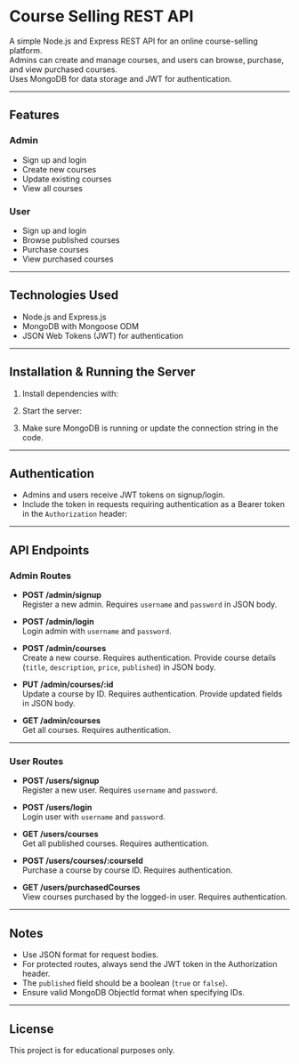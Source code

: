 # Course Selling REST API

A simple Node.js and Express REST API for an online course-selling platform.  
Admins can create and manage courses, and users can browse, purchase, and view purchased courses.  
Uses MongoDB for data storage and JWT for authentication.

---

## Features

### Admin
- Sign up and login
- Create new courses
- Update existing courses
- View all courses

### User
- Sign up and login
- Browse published courses
- Purchase courses
- View purchased courses

---

## Technologies Used

- Node.js and Express.js
- MongoDB with Mongoose ODM
- JSON Web Tokens (JWT) for authentication

---

## Installation & Running the Server

1. Install dependencies with:

2. Start the server:

3. Make sure MongoDB is running or update the connection string in the code.

---

## Authentication

- Admins and users receive JWT tokens on signup/login.
- Include the token in requests requiring authentication as a Bearer token in the `Authorization` header:

---

## API Endpoints

### Admin Routes

- **POST /admin/signup**  
  Register a new admin. Requires `username` and `password` in JSON body.

- **POST /admin/login**  
  Login admin with `username` and `password`.

- **POST /admin/courses**  
  Create a new course. Requires authentication. Provide course details (`title`, `description`, `price`, `published`) in JSON body.

- **PUT /admin/courses/:id**  
  Update a course by ID. Requires authentication. Provide updated fields in JSON body.

- **GET /admin/courses**  
  Get all courses. Requires authentication.

---

### User Routes

- **POST /users/signup**  
  Register a new user. Requires `username` and `password`.

- **POST /users/login**  
  Login user with `username` and `password`.

- **GET /users/courses**  
  Get all published courses. Requires authentication.

- **POST /users/courses/:courseId**  
  Purchase a course by course ID. Requires authentication.

- **GET /users/purchasedCourses**  
  View courses purchased by the logged-in user. Requires authentication.

---

## Notes

- Use JSON format for request bodies.
- For protected routes, always send the JWT token in the Authorization header.
- The `published` field should be a boolean (`true` or `false`).
- Ensure valid MongoDB ObjectId format when specifying IDs.

---

## License

This project is for educational purposes only.
